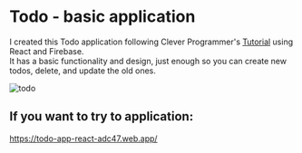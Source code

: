 # Todo - basic application

I created this Todo application following Clever Programmer's [Tutorial](https://www.youtube.com/watch?v=VqgTr-nd7Cg) using React and Firebase.
</br>
It has a basic functionality and design, just enough so you can create new todos, delete, and update the old ones. 

![todo](https://user-images.githubusercontent.com/29714385/92147224-7ad0ed00-ee23-11ea-96c9-7f71d03dc552.PNG)

## If you want to try to application:
https://todo-app-react-adc47.web.app/
